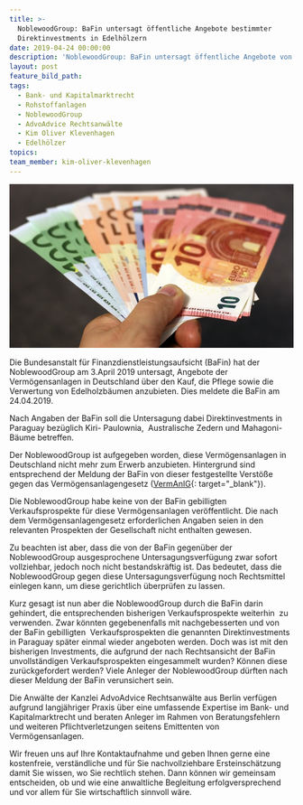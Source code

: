 ```yaml
---
title: >-
  NoblewoodGroup: BaFin untersagt öffentliche Angebote bestimmter
  Direktinvestments in Edelhölzern
date: 2019-04-24 00:00:00
description: 'NoblewoodGroup: BaFin untersagt öffentliche Angebote von Vermögensanlagen'
layout: post
feature_bild_path:
tags:
  - Bank- und Kapitalmarktrecht
  - Rohstoffanlagen
  - NoblewoodGroup
  - AdvoAdvice Rechtsanwälte
  - Kim Oliver Klevenhagen
  - Edelhölzer
topics:
team_member: kim-oliver-klevenhagen
---
```


![](/uploads/money-1005464-640-6.jpg)

Die Bundesanstalt für Finanzdienstleistungsaufsicht (BaFin) hat der NoblewoodGroup am 3.April 2019 untersagt, Angebote der Vermögensanlagen in Deutschland über den Kauf, die Pflege sowie die Verwertung von Edelholzbäumen anzubieten. Dies meldete die BaFin am 24.04.2019.

Nach Angaben der BaFin soll die Untersagung dabei Direktinvestments in Paraguay bezüglich Kiri- Paulownia,  Australische Zedern und Mahagoni-Bäume betreffen.

Der NoblewoodGroup ist aufgegeben worden, diese Vermögensanlagen in Deutschland nicht mehr zum Erwerb anzubieten. Hintergrund sind entsprechend der Meldung der BaFin von dieser festgestellte Verstöße gegen das Vermögensanlagengesetz ([VermAnlG](http://www.gesetze-im-internet.de/vermanlg/index.html){: target="_blank"}). 

Die NoblewoodGroup habe keine von der BaFin gebilligten Verkaufsprospekte für diese Vermögensanlagen veröffentlicht. Die nach dem Vermögensanlagengesetz erforderlichen Angaben seien in den relevanten Prospekten der Gesellschaft nicht enthalten gewesen.

Zu beachten ist aber, dass die von der BaFin gegenüber der NoblewoodGroup ausgesprochene Untersagungsverfügung zwar sofort vollziehbar, jedoch noch nicht bestandskräftig ist. Das bedeutet, dass die NoblewoodGroup gegen diese Untersagungsverfügung noch Rechtsmittel einlegen kann, um diese gerichtlich überprüfen zu lassen.

Kurz gesagt ist nun aber die NoblewoodGroup durch die BaFin darin gehindert, die entsprechenden bisherigen Verkaufsprospekte weiterhin  zu verwenden. Zwar könnten gegebenenfalls mit nachgebesserten und von der BaFin gebilligten  Verkaufsprospekten die genannten Direktinvestments in Paraguay später einmal wieder angeboten werden. Doch was ist mit den bisherigen Investments, die aufgrund der nach Rechtsansicht der BaFin unvollständigen Verkaufsprospekten eingesammelt wurden? Können diese zurückgefordert werden? Viele Anleger der NoblewoodGroup dürften nach dieser Meldung der BaFin verunsichert sein.

Die Anwälte der Kanzlei AdvoAdvice Rechtsanwälte aus Berlin verfügen aufgrund langjähriger Praxis über eine umfassende Expertise im Bank- und Kapitalmarktrecht und beraten Anleger im Rahmen von Beratungsfehlern und weiteren Pflichtverletzungen seitens Emittenten von Vermögensanlagen. 

Wir freuen uns auf Ihre Kontaktaufnahme und geben Ihnen gerne eine kostenfreie, verständliche und für Sie nachvollziehbare Ersteinschätzung damit Sie wissen, wo Sie rechtlich stehen. Dann können wir gemeinsam entscheiden, ob und wie eine anwaltliche Begleitung erfolgversprechend und vor allem für Sie wirtschaftlich sinnvoll wäre.